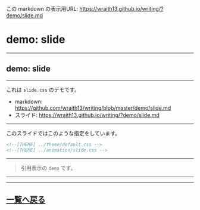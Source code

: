 <!--[NOWRITING]-->
この markdown の表示用URL: <https://wraith13.github.io/writing/?demo/slide.md>
<!--[/NOWRITING]-->
<!--[RENDERER] REMARK -->
<!--
class: center, middle
-->

# demo:  slide

---

<!--
layout: true
-->

## demo: slide

---

これは `slide.css` のデモです。

- markdown: <https://github.com/wraith13/writing/blob/master/demo/slide.md>
- スライド: <https://wraith13.github.io/writing/?demo/slide.md>

---

このスライドではこのような指定をしています。

```HTML
<!--[THEME] ../theme/default.css -->
<!--[THEME] ../animation/slide.css -->
```

---

> 引用表示の `demo` です。

---

<!--
layout: true
-->

---

<!--
class: center, middle
-->

## [一覧へ戻る](./index.md)

